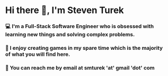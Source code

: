 # Hi there 👋, I'm Steven Turek

### 💻 I'm a Full-Stack Software Engineer who is obsessed with learning new things and solving complex problems.

### 👾 I enjoy creating games in my spare time which is the majority of what you will find here.

### 📧 You can reach me by email at smturek 'at' gmail 'dot' com

<!--
**smturek/smturek** is a ✨ _special_ ✨ repository because its `README.md` (this file) appears on your GitHub profile.

Here are some ideas to get you started:

- 🔭 I’m currently working on ...
- 🌱 I’m currently learning ...
- 👯 I’m looking to collaborate on ...
- 🤔 I’m looking for help with ...
- 💬 Ask me about ...
- 📫 How to reach me: ...
- 😄 Pronouns: ...
- ⚡ Fun fact: ...
-->
